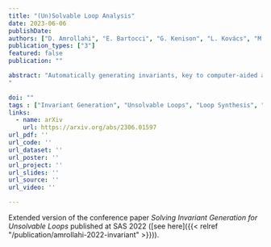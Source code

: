 ```yaml
---
title: "(Un)Solvable Loop Analysis"
date: 2023-06-06
publishDate:
authors: ["D. Amrollahi", "E. Bartocci", "G. Kenison", "L. Kovács", "M. Moosbrugger", "M. Stankovič"]
publication_types: ["3"]
featured: false
publication: ""

abstract: "Automatically generating invariants, key to computer-aided analysis of probabilistic and deterministic programs and compiler optimisation, is a challenging open problem. Whilst the problem is in general undecidable, the goal is settled for restricted classes of loops. For the class of solvable loops, introduced by Kapur and Rodríguez-Carbonell in 2004, one can automatically compute invariants from closed-form solutions of recurrence equations that model the loop behaviour. In this paper we establish a technique for invariant synthesis for loops that are not solvable, termed unsolvable loops. Our approach automatically partitions the program variables and identifies the so-called defective variables that characterise unsolvability. Herein we consider the following two applications. First, we present a novel technique that automatically synthesises polynomials from defective monomials, that admit closed-form solutions and thus lead to polynomial loop invariants. Second, given an unsolvable loop, we synthesise solvable loops with the following property: the invariant polynomials of the solvable loops are all invariants of the given unsolvable loop. Our implementation and experiments demonstrate both the feasibility and applicability of our approach to both deterministic and probabilistic programs.
"

doi: ""
tags : ["Invariant Generation", "Unsolvable Loops", "Loop Synthesis", "Probabilistic Programs"]
links:
  - name: arXiv
    url: https://arxiv.org/abs/2306.01597
url_pdf: ''
url_code: ''
url_dataset: ''
url_poster: ''
url_project: ''
url_slides: ''
url_source: ''
url_video: ''

---
```



Extended version of the conference paper _Solving Invariant Generation for Unsolvable Loops_ published at SAS 2022 ([see here]({{< relref "/publication/amrollahi-2022-invariant" >}})).

